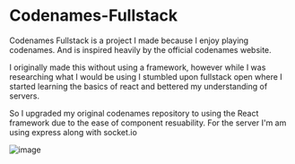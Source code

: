 # Codenames-Fullstack

Codenames Fullstack is a project I made because I enjoy playing codenames. And is inspired heavily by the official codenames website.

I originally made this without using a framework, however while I was researching what I would be using I stumbled upon fullstack open where I started learning the basics of react and bettered my understanding of servers.

So I upgraded my original codenames repository to using the React framework due to the ease of component resuability.
For the server I'm am using express along with socket.io

![image](https://user-images.githubusercontent.com/60402127/215008108-95285783-b66b-4d6b-81ce-e72367fd6d5e.png)
